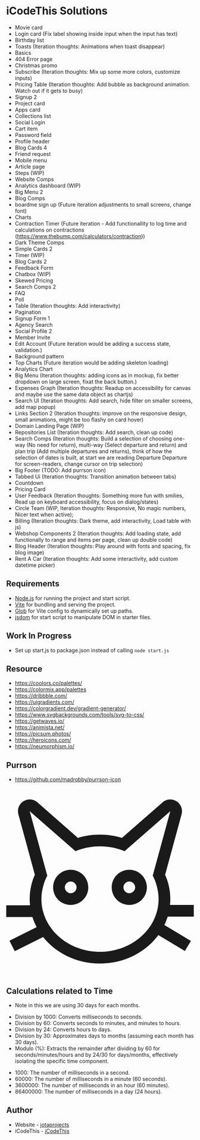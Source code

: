 # iCodeThis Solutions

- Movie card
- Login card (Fix label showing inside input when the input has text)
- Birthday list
- Toasts (Iteration thoughts: Animations when toast disappear)
- Basics
- 404 Error page
- Christmas promo
- Subscribe (Iteration thoughts: Mix up some more colors, customize inputs)
- Pricing Table (Iteration thoughts: Add bubble as background animation. Watch out if it gets to busy)
- Signup 2
- Project card
- Apps card
- Collections list
- Social Login
- Cart item
- Password field
- Profile header
- Blog Cards 4
- Friend request
- Mobile menu
- Article page
- Steps (WIP)
- Website Comps
- Analytics dashboard (WIP)
- Big Menu 2
- Blog Comps
- boardme sign up (Future iteration adjustments to small screens, change font)
- Charts
- Contraction Timer (Future iteration - Add functionallity to log time and calculations on contractions (https://www.thebump.com/calculators/contraction))
- Dark Theme Comps
- Simple Cards 2
- Timer (WIP)
- Blog Cards 2
- Feedback Form
- Chatbox (WIP)
- Skewed Pricing
- Search Comps 2
- FAQ
- Poll
- Table (Iteration thoughts: Add interactivity)
- Pagination
- Signup Form 1
- Agency Search
- Social Profile 2
- Member Invite
- Edit Account (Future iteration would be adding a success state, validation.)
- Background pattern
- Top Charts (Future iteration would be adding skeleton loading)
- Analytics Chart
- Big Menu (Iteration thoughts: adding icons as in mockup, fix better dropdown on large screen, fixat the back button.)
- Expenses Graph (Iteration thoughts: Readup on accessibility for canvas and maybe use the same data object as chartjs)
- Search UI (Iteration thoughts: Add search, hide filter on smaller screens, add map popup)
- Links Section 2 (Iteration thoughts: improve on the responsive design, small animations, might be too flashy on card hover)
- Domain Landing Page (WIP)
- Repositories List (Iteration thoughts: Add search, clean up code)
- Search Comps (Iteration thoughts: Build a selection of choosing one-way (No need for return), multi-way (Select departure and return) and plan trip (Add multiple departures and returns), think of how the selection of dates is built, at start we are reading Departure Departure for screen-readers, change cursor on trip selection)
- Big Footer (TODO: Add purrson icon)
- Tabbed Ui (Iteration thoughts: Transition animation between tabs)
- Countdown
- Pricing Card
- User Feedback (Iteration thoughts: Something more fun with smilies, Read up on keyboard accessibility, focus on dialog/states)
- Circle Team (WIP, Iteration thoughts: Responsive, No magic numbers, Nicer text when active);
- Billing (Iteration thoughts: Dark theme, add interactivity, Load table with js)
- Webshop Components 2 (Iteration thoughts: Add loading state, add functionally to range and items per page, clean up double code)
- Blog Header (Iteration thoughts: Play around with fonts and spacing, fix blog image)
- Rent A Car (Iteration thoughts: Add some interactivity, add custom datetime picker)

## Requirements

- [Node.js](https://nodejs.org/en) for running the project and start script.
- [Vite](https://vitejs.dev/) for bundling and serving the project.
- [Glob](https://github.com/isaacs/node-glob) for Vite config to dynamically set up paths.
- [jsdom](https://github.com/jsdom/jsdom) for start script to manipulate DOM in starter files.

## Work In Progress

- Set up start.js to package.json instead of calling `node start.js`

## Resource

- https://coolors.co/palettes/
- https://colormix.app/palettes
- https://dribbble.com/
- https://uigradients.com/
- https://colorgradient.dev/gradient-generator/
- https://www.svgbackgrounds.com/tools/svg-to-css/
- https://getwaves.io/
- https://animista.net/
- https://picsum.photos/
- https://heroicons.com/
- https://neumorphism.io/

## Purrson

- https://github.com/madrobby/purrson-icon

<svg
            version="1.1"
            xmlns="http://www.w3.org/2000/svg"
            xmlns:xlink="http://www.w3.org/1999/xlink"
            viewBox="0 0 512 512"
            fill="currentColor"
          >
<path
              id="XMLID_25_"
              d="M182.6,224.5c-2.2-0.3-4.4-0.5-6.6-0.5c-25,0-45.5,19.1-47.8,43.6c-0.1,1.5-0.2,2.9-0.2,4.4
	c0,26.5,21.5,48,48,48s48-21.5,48-48C224,247.7,206,227.7,182.6,224.5z M176,288c-8.8,0-16-7.2-16-16s7.2-16,16-16s16,7.2,16,16
	S184.8,288,176,288z"
            />
<path
              id="XMLID_28_"
              d="M512,352v-32h-64.8c0.5-5.3,0.8-10.6,0.8-16c0-23.5-5-45.9-14.2-66.4l45-165.1c3.7-13.6-1.9-28.1-13.9-35.5
	c-5.2-3.3-11.1-4.9-17-4.9c-7.6,0-15.1,2.7-21.1,7.9l-110.8,96.9c-18.9-5.7-39.2-8.8-60.2-8.8s-41.2,3.1-60.2,8.8L85.1,39.9
	C79.1,34.7,71.6,32,64,32c-5.9,0-11.7,1.6-17,4.9c-12,7.5-17.6,21.9-13.9,35.5l45,165.1C69,258.1,64,280.5,64,304
	c0,5.7,0.3,11.4,0.9,17H0v32h71.5c3,9.5,6.9,18.8,11.5,27.6L8.8,417.7l14.3,28.6l77.6-38.8C135.6,451.4,192.2,480,256,480
	c66.3,0,124.8-30.8,159.3-77.7l72.4,43.5l16.5-27.4l-72.4-43.5c3.5-7.4,6.5-15,9-22.8H512z M411.4,269.9c3,10.9,4.6,22.4,4.6,34.1
	c0,79.4-71.8,144-160,144S96,383.4,96,304c0-11.8,1.6-23.2,4.6-34.1c2.9-10.8,6-20.2,11.4-29.9l0,0l-10.9-40L64,64l98.6,86.2
	l26.4,23.1c10.3-4.3,21.2-7.6,32.5-9.9c11.1-2.2,22.7-3.4,34.6-3.4s23.4,1.2,34.6,3.4c11.3,2.3,22.2,5.6,32.5,9.9l26.4-23.1L448,64
	l-37.1,136L400,240l0,0C405.5,249.7,408.5,259.1,411.4,269.9z"
            />
<path
              id="XMLID_31_"
              d="M336,224c-2.3,0-4.5,0.2-6.6,0.5C306,227.7,288,247.7,288,272c0,26.5,21.5,48,48,48s48-21.5,48-48
	c0-1.5-0.1-3-0.2-4.4C381.5,243.1,361,224,336,224z M336,288c-8.8,0-16-7.2-16-16s7.2-16,16-16s16,7.2,16,16S344.8,288,336,288z"
            />
</svg>

## Calculations related to Time

- Note in this we are using 30 days for each months.

* Division by 1000: Converts milliseconds to seconds.
* Division by 60: Converts seconds to minutes, and minutes to hours.
* Division by 24: Converts hours to days.
* Division by 30: Approximates days to months (assuming each month has 30 days).
* Modulo (%): Extracts the remainder after dividing by 60 for seconds/minutes/hours and by 24/30 for days/months, effectively isolating the specific time component.

- 1000: The number of milliseconds in a second.
- 60000: The number of milliseconds in a minute (60 seconds).
- 3600000: The number of milliseconds in an hour (60 minutes).
- 86400000: The number of milliseconds in a day (24 hours).

## Author

- Website - [jotaprojects](https://jotaprojects.se)
- iCodeThis - [iCodeThis](https://icodethis.com)
